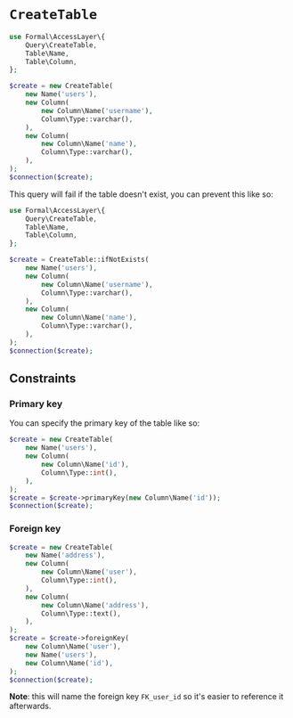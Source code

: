 # `CreateTable`

```php
use Formal\AccessLayer\{
    Query\CreateTable,
    Table\Name,
    Table\Column,
};

$create = new CreateTable(
    new Name('users'),
    new Column(
        new Column\Name('username'),
        Column\Type::varchar(),
    ),
    new Column(
        new Column\Name('name'),
        Column\Type::varchar(),
    ),
);
$connection($create);
```

This query will fail if the table doesn't exist, you can prevent this like so:

```php
use Formal\AccessLayer\{
    Query\CreateTable,
    Table\Name,
    Table\Column,
};

$create = CreateTable::ifNotExists(
    new Name('users'),
    new Column(
        new Column\Name('username'),
        Column\Type::varchar(),
    ),
    new Column(
        new Column\Name('name'),
        Column\Type::varchar(),
    ),
);
$connection($create);
```

## Constraints

### Primary key

You can specify the primary key of the table like so:

```php
$create = new CreateTable(
    new Name('users'),
    new Column(
        new Column\Name('id'),
        Column\Type::int(),
    ),
);
$create = $create->primaryKey(new Column\Name('id'));
$connection($create);
```

### Foreign key

```php
$create = new CreateTable(
    new Name('address'),
    new Column(
        new Column\Name('user'),
        Column\Type::int(),
    ),
    new Column(
        new Column\Name('address'),
        Column\Type::text(),
    ),
);
$create = $create->foreignKey(
    new Column\Name('user'),
    new Name('users'),
    new Column\Name('id'),
);
$connection($create);
```

**Note**: this will name the foreign key `FK_user_id` so it's easier to reference it afterwards.
